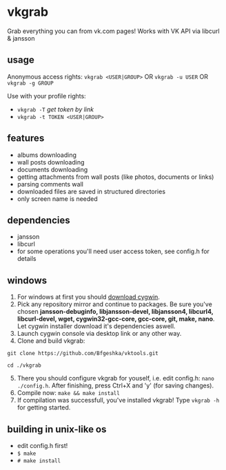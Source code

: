 # vkgrab
Grab everything you can from vk.com pages! Works with VK API via libcurl &amp; jansson

## usage
Anonymous access rights:
```vkgrab <USER|GROUP>```
OR
```vkgrab -u USER```
OR
```vkgrab -g GROUP```

Use with your profile rights:
* ```vkgrab -T``` *get token by link*
* ```vkgrab -t TOKEN <USER|GROUP>```


## features
* albums downloading
* wall posts downloading
* documents downloading
* getting attachments from wall posts (like photos, documents or links)
* parsing comments wall
* downloaded files are saved in structured directories
* only screen name is needed

## dependencies
* jansson
* libcurl
* for some operations you'll need user access token, see config.h for details

## windows
1. For windows at first you should [download cygwin](https://cygwin.com/install.html).
2. Pick any repository mirror and continue to packages. Be sure you've chosen **jansson-debuginfo, libjansson-devel, libjansson4, libcurl4, libcurl-devel, wget, cygwin32-gcc-core, gcc-core, git, make, nano**. Let cygwin installer download it's dependencies aswell.
3. Launch cygwin console via desktop link or any other way.
4. Clone and build vkgrab:
  ```
  git clone https://github.com/Bfgeshka/vktools.git

  cd ./vkgrab
  ```
5. There you should configure vkgrab for youself, i.e. edit config.h: ```nano ./config.h```. After finishing, press Ctrl+X and 'y' (for saving changes).
6. Compile now: ```make && make install```
7. If compilation was successfull, you've installed vkgrab! Type ```vkgrab -h``` for getting started.

## building in unix-like os
- edit config.h first!
- ```$ make```
- ```# make install```

